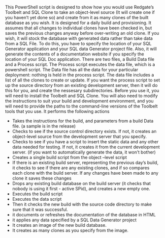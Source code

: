 This PowerShell script is designed to show how you would use Redgate’s Toolbelt and SQL Clone to take an object-level source (It will create one if you haven’t yet done so) and create from it as many clones of the built database as you wish. It is designed for a daily build and provisioning. It assumes that all changes to individual clones have been checked in, but saves the previous changes anyway before over-writing an old clone. 
If you wish, it will stock the database with generated data rather than take data from a SQL File. To do this, you have to specify the location of your SQL Generator application and your SQL data Generator project file. Also, it will generate the contents of a documentation website if you specify the location of your SQL Doc application.
There are two files, a Build Data file and a Process script. The Process script executes the data file, which is a powershell script. The Data file has all the data for your particular deployment: nothing is held in the process script. The data file includes a list of all the clones to create or update. If you want the process script to set up the source directory from an existing development server, then it will do this for you, and create the nessesary subdirectories.
Before you use it, you will need to install the Toolbelt and SQL Clone. You will also need to modify the instructions to suit your build and development environment, and you will need to provide the paths to the command-line versions of the Toolbelt  tools that you use.
It performs the following actions
- Takes the instructions for the build, and parameters from a build Data file. (a sample is in the release)
- Checks to see if the source control directory exists. If not, it creates an object-level source from the development server that you specify.
- Checks to see if you have a script to insert the static data and any other data needed for testing. If not, it creates it from the current development server. (if you want to automatically generate the data, it won't bother)
- Creates a single build script from the object –level script
- If there is an existing build server, representing the previous day’s build, it checks to see if there are any existing clones, and if so compares each clone with the build server. If any changes have been made to any clone it saves these changes
- Drops any existing build database on the build server (it checks that nobody is using it first - active SPid), and creates a new empty one.
- Executes the build script
- Executes the data script
- Then it checks the new build with the source code directory to make sure that it was successful.
- it documents or refreshes the documentation of the database in HTML
- it applies any data specified by a SQL Data Generator project
- It creates an image of the new build database.
- It creates as many clones as you specify from the image. 
 
